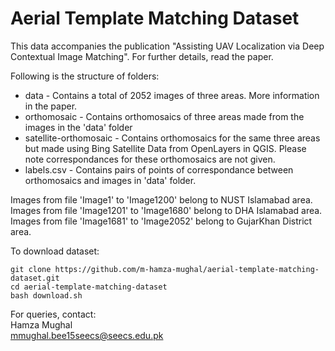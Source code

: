 # Aerial Template Matching Dataset

This data accompanies the publication "Assisting UAV Localization via Deep Contextual Image Matching". For further details, read the paper.

Following is the structure of folders:

- data - Contains a total of 2052 images of three areas. More information in the paper.
- orthomosaic - Contains orthomosaics of three areas made from the images in the 'data' folder
- satellite-orthomosaic - Contains orthomosaics for the same three areas but made using Bing Satellite Data from OpenLayers in QGIS. Please note correspondances for these orthomosaics are not given.
- labels.csv - Contains pairs of points of correspondance between orthomosaics and images in 'data' folder.

Images from file 'Image1' to 'Image1200' belong to NUST Islamabad area.<br/>
Images from file 'Image1201' to 'Image1680' belong to DHA Islamabad area.<br/>
Images from file 'Image1681' to 'Image2052' belong to GujarKhan District area.<br/>

To download dataset:

```
git clone https://github.com/m-hamza-mughal/aerial-template-matching-dataset.git
cd aerial-template-matching-dataset
bash download.sh
```

For queries, contact:<br/>
Hamza Mughal<br/>
mmughal.bee15seecs@seecs.edu.pk<br/>

